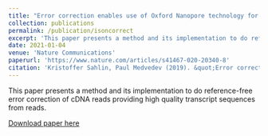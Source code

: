 ```yaml
---
title: "Error correction enables use of Oxford Nanopore technology for reference-free transcriptome analysis"
collection: publications
permalink: /publication/isoncorrect
excerpt: 'This paper presents a method and its implementation to do reference-free error correction of Oxford Nanopore cDNA sequenceing data.'
date: 2021-01-04
venue: 'Nature Communications'
paperurl: 'https://www.nature.com/articles/s41467-020-20340-8'
citation: 'Kristoffer Sahlin, Paul Medvedev (2019). &quot;Error correction enables use of Oxford Nanopore technology for reference-free transcriptome analysis.&quot; <i> Nat Commun.</i>. 12, 2 (2021).'
---
```

This paper presents a method and its implementation to do reference-free error correction of cDNA reads providing high quality transcript sequences from reads.

[Download paper here](https://www.nature.com/articles/s41467-020-20340-8)

<!-- Recommended citation: Kristoffer Sahlin, Paul Medvedev (2019) "De Novo Clustering of Long-Read Transcriptome Data Using a Greedy, Quality-Value Based Algorithm" <i>RECOMB 2019 (To appear in Journal of Computational Biology)</i>. pp. 227-242.
 -->